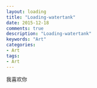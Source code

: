 ```yaml
---
layout: loading
title: "Loading-watertank"
date: 2015-12-18
comments: true
description: "Loading-watertank"
keywords: "Art"
categories:
- Art
tags:
- Art
---
```


我喜欢你
